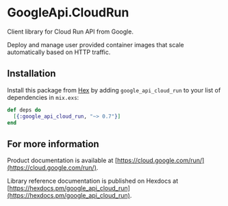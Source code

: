 # GoogleApi.CloudRun

Client library for Cloud Run API from Google.

Deploy and manage user provided container images that scale automatically based on HTTP traffic.

## Installation

Install this package from [Hex](https://hex.pm) by adding
`google_api_cloud_run` to your list of dependencies in `mix.exs`:

```elixir
def deps do
  [{:google_api_cloud_run, "~> 0.7"}]
end
```

## For more information

Product documentation is available at [https://cloud.google.com/run/](https://cloud.google.com/run/).

Library reference documentation is published on Hexdocs at
[https://hexdocs.pm/google_api_cloud_run](https://hexdocs.pm/google_api_cloud_run).
